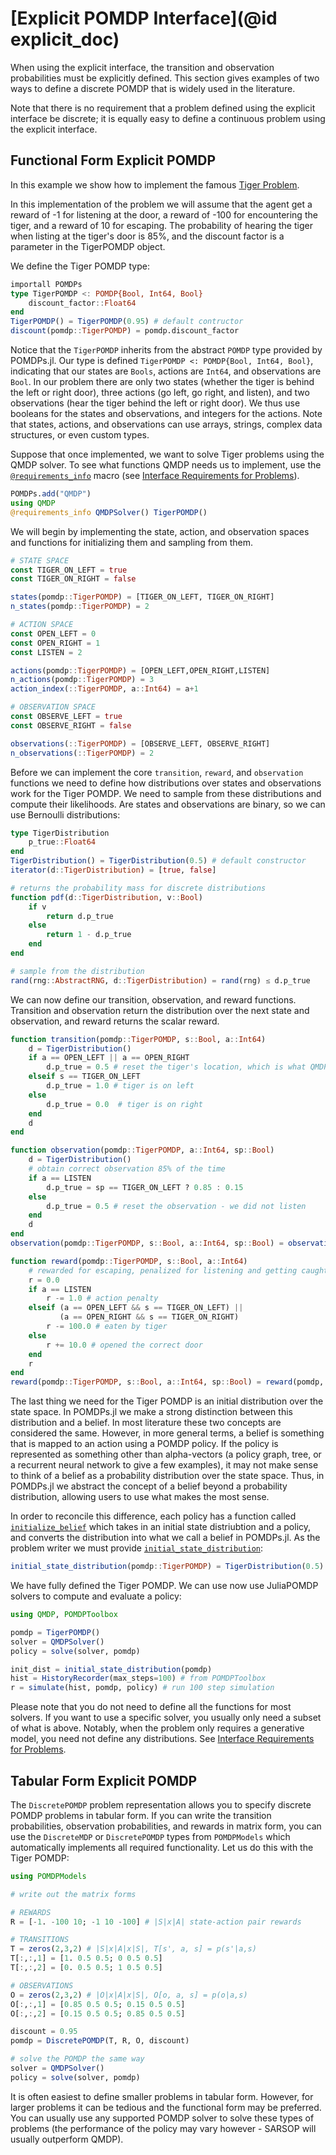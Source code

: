 # [Explicit POMDP Interface](@id explicit_doc)

When using the explicit interface, the transition and observation probabilities must be explicitly defined. This section gives examples of two ways to define a discrete POMDP that is widely used in the literature.

Note that there is no requirement that a problem defined using the explicit interface be discrete; it is equally easy to define a continuous problem using the explicit interface.

## Functional Form Explicit POMDP

In this example we show how to implement the famous [Tiger Problem](https://www.cs.rutgers.edu/~mlittman/papers/aij98-pomdp.pdf).

In this implementation of the problem we will assume that the agent get a reward of -1 for listening at the door,
a reward of -100 for encountering the tiger, and a reward of 10 for escaping. The probability of hearing the tiger
when listing at the tiger's door is 85%, and the discount factor is a parameter in the TigerPOMDP object.

We define the Tiger POMDP type:

```julia
importall POMDPs
type TigerPOMDP <: POMDP{Bool, Int64, Bool}
    discount_factor::Float64
end
TigerPOMDP() = TigerPOMDP(0.95) # default contructor
discount(pomdp::TigerPOMDP) = pomdp.discount_factor
```

Notice that the `TigerPOMDP` inherits from the abstract `POMDP` type provided by POMDPs.jl.
Our type is defined `TigerPOMDP <: POMDP{Bool, Int64, Bool}`, indicating that our states are `Bools`, actions are `Int64`, and observations are `Bool`.
In our problem there are only two states (whether the tiger is behind the left or right door), three actions (go left, go right, and listen), and two observations (hear the tiger behind the left or right door). We thus use booleans for the states and observations, and integers for the actions.
Note that states, actions, and observations can use arrays, strings, complex data structures, or even custom types.

Suppose that once implemented, we want to solve Tiger problems using the QMDP solver.
To see what functions QMDP needs us to implement, use the [`@requirements_info`](@ref) macro (see [Interface Requirements for Problems](@ref)).

```julia
POMDPs.add("QMDP")
using QMDP
@requirements_info QMDPSolver() TigerPOMDP() 
```

We will begin by implementing the state, action, and observation spaces and functions for initializing them and sampling from them.

```julia
# STATE SPACE
const TIGER_ON_LEFT = true
const TIGER_ON_RIGHT = false

states(pomdp::TigerPOMDP) = [TIGER_ON_LEFT, TIGER_ON_RIGHT]
n_states(pomdp::TigerPOMDP) = 2

# ACTION SPACE
const OPEN_LEFT = 0
const OPEN_RIGHT = 1
const LISTEN = 2

actions(pomdp::TigerPOMDP) = [OPEN_LEFT,OPEN_RIGHT,LISTEN]
n_actions(pomdp::TigerPOMDP) = 3
action_index(::TigerPOMDP, a::Int64) = a+1

# OBSERVATION SPACE
const OBSERVE_LEFT = true
const OBSERVE_RIGHT = false

observations(::TigerPOMDP) = [OBSERVE_LEFT, OBSERVE_RIGHT]
n_observations(::TigerPOMDP) = 2
```

Before we can implement the core `transition`, `reward`, and `observation` functions we need to define how distributions over states and observations work for the Tiger POMDP.
We need to sample from these distributions and compute their likelihoods.
Are states and observations are binary, so we can use Bernoulli distributions:

```julia
type TigerDistribution
    p_true::Float64
end
TigerDistribution() = TigerDistribution(0.5) # default constructor
iterator(d::TigerDistribution) = [true, false]

# returns the probability mass for discrete distributions
function pdf(d::TigerDistribution, v::Bool)
    if v
        return d.p_true
    else
        return 1 - d.p_true
    end
end

# sample from the distribution
rand(rng::AbstractRNG, d::TigerDistribution) = rand(rng) ≤ d.p_true
```

We can now define our transition, observation, and reward functions.
Transition and observation return the distribution over the next state and observation, and reward returns the scalar reward.

```julia
function transition(pomdp::TigerPOMDP, s::Bool, a::Int64)
    d = TigerDistribution()
    if a == OPEN_LEFT || a == OPEN_RIGHT
        d.p_true = 0.5 # reset the tiger's location, which is what QMDP wants
    elseif s == TIGER_ON_LEFT
        d.p_true = 1.0 # tiger is on left
    else
        d.p_true = 0.0  # tiger is on right
    end
    d
end

function observation(pomdp::TigerPOMDP, a::Int64, sp::Bool)
    d = TigerDistribution()
    # obtain correct observation 85% of the time
    if a == LISTEN
        d.p_true = sp == TIGER_ON_LEFT ? 0.85 : 0.15
    else
        d.p_true = 0.5 # reset the observation - we did not listen
    end
    d
end
observation(pomdp::TigerPOMDP, s::Bool, a::Int64, sp::Bool) = observation(pomdp, a, sp) # convenience function

function reward(pomdp::TigerPOMDP, s::Bool, a::Int64)
    # rewarded for escaping, penalized for listening and getting caught
    r = 0.0
    if a == LISTEN
        r -= 1.0 # action penalty
    elseif (a == OPEN_LEFT && s == TIGER_ON_LEFT) ||
           (a == OPEN_RIGHT && s == TIGER_ON_RIGHT)
        r -= 100.0 # eaten by tiger
    else
        r += 10.0 # opened the correct door
    end
    r
end
reward(pomdp::TigerPOMDP, s::Bool, a::Int64, sp::Bool) = reward(pomdp, s, a) # convenience function
```

The last thing we need for the Tiger POMDP is an initial distribution over the state space.
In POMDPs.jl we make a strong distinction between this distribution and a belief.
In most literature these two concepts are considered the same. However, in more general terms, a belief is something that is mapped to an action using a POMDP policy.
If the policy is represented as something other than alpha-vectors (a policy graph, tree, or a recurrent neural network to give a few examples), it
may not make sense to think of a belief as a probability distribution over the state space.
Thus, in POMDPs.jl we abstract the concept of a belief beyond a probability distribution, allowing users to use what makes the most sense.

In order to reconcile this difference, each policy has a function called [`initialize_belief`](@ref) which takes in an
initial state distriubtion and a policy, and converts the
distribution into what we call a belief in POMDPs.jl. As the problem writer we must provide [`initial_state_distribution`](@ref):

```julia
initial_state_distribution(pomdp::TigerPOMDP) = TigerDistribution(0.5)
```

We have fully defined the Tiger POMDP.
We can use now use JuliaPOMDP solvers to compute and evaluate a policy:

```julia
using QMDP, POMDPToolbox

pomdp = TigerPOMDP()
solver = QMDPSolver()
policy = solve(solver, pomdp)

init_dist = initial_state_distribution(pomdp)
hist = HistoryRecorder(max_steps=100) # from POMDPToolbox
r = simulate(hist, pomdp, policy) # run 100 step simulation
```

Please note that you do not need to define all the functions for most solvers.
If you want to use a specific solver, you usually only need a subset of what is above. Notably, when the problem only requires a generative model, you need not define any distributions. See [Interface Requirements for Problems](@ref).

## Tabular Form Explicit POMDP

The `DiscretePOMDP` problem representation allows you to specify discrete POMDP problems in tabular form.
If you can write the transition probabilities, observation probabilities, and rewards in matrix form, you can use the `DiscreteMDP` or
`DiscretePOMDP` types from `POMDPModels` which automatically implements all required functionality.
Let us do this with the Tiger POMDP:

```julia
using POMDPModels

# write out the matrix forms

# REWARDS
R = [-1. -100 10; -1 10 -100] # |S|x|A| state-action pair rewards

# TRANSITIONS
T = zeros(2,3,2) # |S|x|A|x|S|, T[s', a, s] = p(s'|a,s)
T[:,:,1] = [1. 0.5 0.5; 0 0.5 0.5]
T[:,:,2] = [0. 0.5 0.5; 1 0.5 0.5]

# OBSERVATIONS
O = zeros(2,3,2) # |O|x|A|x|S|, O[o, a, s] = p(o|a,s)
O[:,:,1] = [0.85 0.5 0.5; 0.15 0.5 0.5]
O[:,:,2] = [0.15 0.5 0.5; 0.85 0.5 0.5]

discount = 0.95
pomdp = DiscretePOMDP(T, R, O, discount)

# solve the POMDP the same way
solver = QMDPSolver()
policy = solve(solver, pomdp)
```

It is often easiest to define smaller problems in tabular form. However, for larger problems it can be
tedious and the functional form may be preferred. You can usually use any supported POMDP solver to solve these types of problems (the performance of the policy may vary however - SARSOP will usually outperform QMDP).
